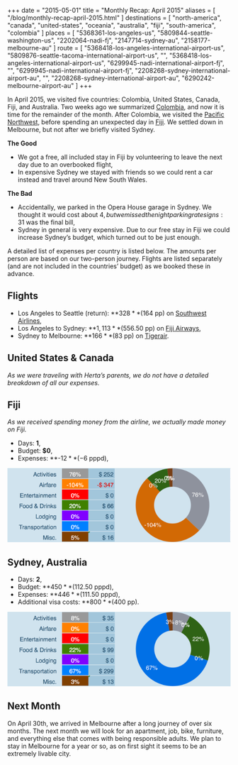 +++
date    = "2015-05-01"
title   = "Monthly Recap: April 2015"
aliases = [ "/blog/monthly-recap-april-2015.html" ]
destinations = [
  "north-america", "canada", "united-states",
  "oceania", "australia", "fiji",
  "south-america", "colombia"
]
places = [
  "5368361-los-angeles-us", "5809844-seattle-washington-us", "2202064-nadi-fj",
  "2147714-sydney-au", "2158177-melbourne-au"
]
route = [
  "5368418-los-angeles-international-airport-us",
  "5809876-seattle-tacoma-international-airport-us",
  "",
  "5368418-los-angeles-international-airport-us",
  "6299945-nadi-international-airport-fj",
  "",
  "6299945-nadi-international-airport-fj",
  "2208268-sydney-international-airport-au",
  "",
  "2208268-sydney-international-airport-au",
  "6290242-melbourne-airport-au"
]
+++

In April 2015, we visited five countries: Colombia, United States, Canada, Fiji, and Australia. Two weeks ago we summarized [Colombia](/the-next-chapter), and now it is time for the remainder of the month. After Colombia, we visited the [Pacific Northwest](/cities-of-the-pacific-northwest), before spending an unexpected day in [Fiji](/an-unexpected-stop-in-fiji). We settled down in Melbourne, but not after we briefly visited Sydney.
<!--more-->
**The Good**

* We got a free, all included stay in Fiji by volunteering to leave the next day due to an overbooked flight,
* In expensive Sydney we stayed with friends so we could rent a car instead and travel around New South Wales.

**The Bad**

* Accidentally, we parked in the Opera House garage in Sydney. We thought it would cost about 4$, but we missed the night parking rate signs: 31$ was the final bill,
* Sydney in general is very expensive. Due to our free stay in Fiji we could increase Sydney’s budget, which turned out to be just enough.

A detailed list of expenses per country is listed below. The amounts per person are based on our two-person journey. Flights are listed separately (and are not included in the countries’ budget) as we booked these in advance.

## Flights
* Los Angeles to Seattle (return): **$328** ($164 pp) on [Southwest Airlines](https://www.southwest.com/),
* Los Angeles to Sydney: **$1,113** ($556.50 pp) on [Fiji Airways](http://www.fijiairways.com/),
* Sydney to Melbourne: **$166** ($83 pp) on [Tigerair](http://www.tigerair.com/).

## United States & Canada
*As we were traveling with Herta’s parents, we do not have a detailed breakdown of all our expenses.*

## Fiji
*As we received spending money from the airline, we actually made money on Fiji.*
* Days: **1**,
* Budget: **$0**,
* Expenses: **-$12** (-$6 pppd),

<span class="img-thumbnail">![Expenses Breakdown](/uploads/budget-fiji.png)</span>

## Sydney, Australia
* Days: **2**,
* Budget: **$450** ($112.50 pppd),
* Expenses: **$446** ($111.50 pppd),
* Additional visa costs: **$800** ($400 pp).

<span class="img-thumbnail">![Expenses Breakdown](/uploads/budget-sydney.png)</span>

## Next Month
On April 30th, we arrived in Melbourne after a long journey of over six months. The next month we will look for an apartment, job, bike, furniture, and everything else that comes with being responsible adults. We plan to stay in Melbourne for a year or so, as on first sight it seems to be an extremely livable city.
